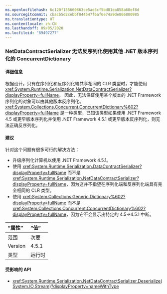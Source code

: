 ```yaml
---
ms.openlocfilehash: 6c120f155660863ce5ae3cf5bd81ea858a68ef8d
ms.sourcegitcommit: cbacb5d2cebbf044547f6af6e74a9de866800985
ms.translationtype: HT
ms.contentlocale: zh-CN
ms.lasthandoff: 09/05/2020
ms.locfileid: "89497277"
---
```

### <a name="netdatacontractserializer-fails-to-deserialize-a-concurrentdictionary-serialized-with-a-different-net-version"></a>NetDataContractSerializer 无法反序列化使用其他 .NET 版本序列化的 ConcurrentDictionary

#### <a name="details"></a>详细信息

根据设计，只有在序列化和反序列化端共享相同的 CLR 类型时，才能使用 <xref:System.Runtime.Serialization.NetDataContractSerializer?displayProperty=fullName>。 因此，无法保证使用某个版本的 .NET Framework 序列化的对象可以由其他版本反序列化。<xref:System.Collections.Concurrent.ConcurrentDictionary%602?displayProperty=fullName> 是一种类型，已知该类型如果使用 .NET Framework 4.5 或更早版本序列化并使用 .NET Framework 4.5.1 或更早版本反序列化，则无法正确反序列化。

#### <a name="suggestion"></a>建议

针对这个问题有很多可行的解决方法：<ul><li>升级序列化计算机以使用 .NET Framework 4.5.1。</li><li>使用 <xref:System.Runtime.Serialization.DataContractSerializer?displayProperty=fullName> 而不是 <xref:System.Runtime.Serialization.NetDataContractSerializer?displayProperty=fullName>，因为这并不指望在序列化端和反序列化端具有完全相同的 CLR 类型。</li><li>使用 <xref:System.Collections.Generic.Dictionary%602?displayProperty=fullName> 而不是 <xref:System.Collections.Concurrent.ConcurrentDictionary%602?displayProperty=fullName>，因为它不会显示出特定的 4.5-&gt;4.5.1 中断。</li></ul>

| “属性”    | “值”       |
|:--------|:------------|
| 范围   |次要|
|Version|4.5.1|
|类型|运行时|

#### <a name="affected-apis"></a>受影响的 API

- <xref:System.Runtime.Serialization.NetDataContractSerializer.Deserialize(System.IO.Stream)?displayProperty=nameWithType>

<!--

#### Affected APIs

- `M:System.Runtime.Serialization.NetDataContractSerializer.Deserialize(System.IO.Stream)`

-->
